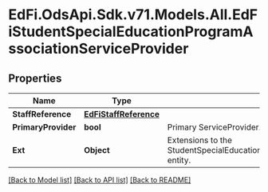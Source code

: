 # EdFi.OdsApi.Sdk.v71.Models.All.EdFiStudentSpecialEducationProgramAssociationServiceProvider

## Properties

Name | Type | Description | Notes
------------ | ------------- | ------------- | -------------
**StaffReference** | [**EdFiStaffReference**](EdFiStaffReference.md) |  | 
**PrimaryProvider** | **bool** | Primary ServiceProvider. | [optional] 
**Ext** | **Object** | Extensions to the StudentSpecialEducationProgramAssociationServiceProvider entity. | [optional] 

[[Back to Model list]](../../README.md#documentation-for-models) [[Back to API list]](../../README.md#documentation-for-api-endpoints) [[Back to README]](../../README.md)

